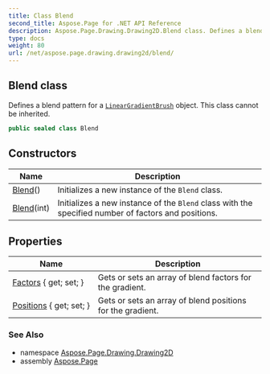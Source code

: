 ```yaml
---
title: Class Blend
second_title: Aspose.Page for .NET API Reference
description: Aspose.Page.Drawing.Drawing2D.Blend class. Defines a blend pattern for a LinearGradientBrush object. This class cannot be inherited
type: docs
weight: 80
url: /net/aspose.page.drawing.drawing2d/blend/
---
```

## Blend class

Defines a blend pattern for a [`LinearGradientBrush`](../lineargradientbrush/) object. This class cannot be inherited.

```csharp
public sealed class Blend
```

## Constructors

| Name | Description |
| --- | --- |
| [Blend](blend/#constructor)() | Initializes a new instance of the `Blend` class. |
| [Blend](blend/#constructor_1)(int) | Initializes a new instance of the `Blend` class with the specified number of factors and positions. |

## Properties

| Name | Description |
| --- | --- |
| [Factors](../../aspose.page.drawing.drawing2d/blend/factors/) { get; set; } | Gets or sets an array of blend factors for the gradient. |
| [Positions](../../aspose.page.drawing.drawing2d/blend/positions/) { get; set; } | Gets or sets an array of blend positions for the gradient. |

### See Also

* namespace [Aspose.Page.Drawing.Drawing2D](../../aspose.page.drawing.drawing2d/)
* assembly [Aspose.Page](../../)


